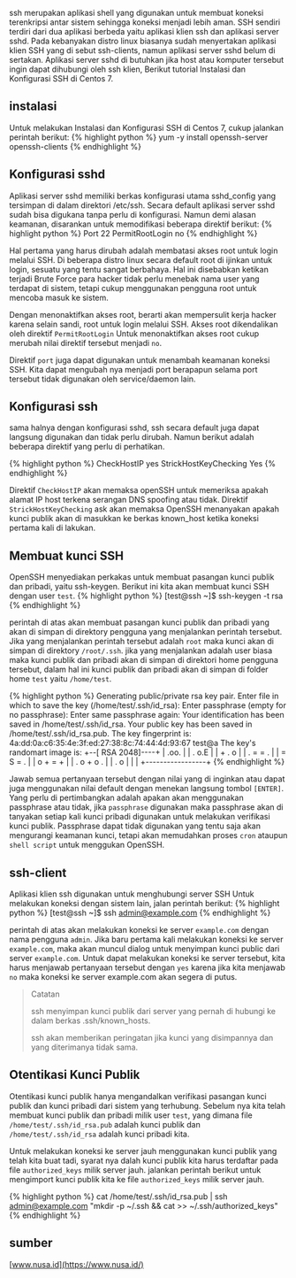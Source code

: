 ssh merupakan aplikasi shell yang digunakan untuk membuat koneksi terenkripsi antar sistem sehingga koneksi menjadi lebih aman. SSH sendiri terdiri dari dua aplikasi berbeda yaitu aplikasi klien ssh dan aplikasi server sshd. Pada kebanyakan distro linux biasanya sudah menyertakan aplikasi klien SSH yang di sebut ssh-clients, namun aplikasi server sshd belum di sertakan. Aplikasi server sshd di butuhkan jika host atau komputer tersebut ingin dapat dihubungi oleh ssh klien, Berikut tutorial Instalasi dan Konfigurasi SSH di Centos 7.


## instalasi
Untuk melakukan Instalasi dan Konfigurasi SSH di Centos 7, cukup jalankan perintah berikut:
{% highlight python %}
yum -y install openssh-server openssh-clients
{% endhighlight %}


## Konfigurasi sshd
Aplikasi server sshd memiliki berkas konfigurasi utama sshd_config yang tersimpan di dalam direktori /etc/ssh. Secara default aplikasi server sshd sudah bisa digukana tanpa perlu di konfigurasi. Namun demi alasan keamanan, disarankan untuk memodifikasi beberapa direktif berikut:
{% highlight python %}
Port 22 
PermitRootLogin no
{% endhighlight %}


Hal pertama yang harus dirubah adalah membatasi akses root untuk login melalui SSH. Di beberapa distro linux secara default root di ijinkan untuk login, sesuatu yang tentu sangat berbahaya. Hal ini disebabkan ketikan terjadi Brute Force para hacker tidak perlu menebak nama user yang terdapat di sistem, tetapi cukup menggunakan pengguna root untuk mencoba masuk ke sistem.


Dengan menonaktifkan akses root, berarti akan mempersulit kerja hacker karena selain sandi, root untuk login melalui SSH. Akses root dikendalikan oleh direktif `PermitRootLogin` Untuk menonaktifkan akses root cukup merubah nilai direktif tersebut menjadi `no`.


Direktif `port` juga dapat digunakan untuk menambah keamanan koneksi SSH. Kita dapat mengubah nya menjadi port berapapun selama port tersebut tidak digunakan oleh service/daemon lain.


## Konfigurasi ssh
sama halnya dengan konfigurasi sshd, ssh secara default juga dapat langsung digunakan dan tidak perlu dirubah. Namun berikut adalah beberapa direktif yang perlu di perhatikan.

{% highlight python %}
CheckHostIP yes
StrickHostKeyChecking Yes
{% endhighlight %}


Direktif `CheckHostIP` akan memaksa openSSH untuk memeriksa apakah alamat IP host terkena serangan DNS spoofing atau tidak. Direktif `StrickHostKeyChecking` ask akan memaksa OpenSSH menanyakan apakah kunci publik akan di masukkan ke berkas known_host ketika koneksi pertama kali di lakukan.


## Membuat kunci SSH
OpenSSH menyediakan perkakas untuk membuat pasangan kunci publik dan pribadi, yaitu ssh-keygen. Berikut ini kita akan membuat kunci SSH dengan user `test`.
{% highlight python %}
[test@ssh ~]$ ssh-keygen -t rsa
{% endhighlight %}


perintah di atas akan membuat pasangan kunci publik dan pribadi yang akan di simpan di direktory pengguna yang menjalankan perintah tersebut. Jika yang menjalankan perintah tersebut adalah `root` maka kunci akan di simpan di direktory `/root/.ssh`. jika yang menjalankan adalah user biasa maka kunci publik dan pribadi akan di simpan di direktori home pengguna tersebut, dalam hal ini kunci publik dan pribadi akan di simpan di folder home `test` yaitu `/home/test`.


{% highlight python %}
Generating public/private rsa key pair.
Enter file in which to save the key (/home/test/.ssh/id_rsa): 
Enter passphrase (empty for no passphrase): 
Enter same passphrase again: 
Your identification has been saved in /home/test/.ssh/id_rsa.
Your public key has been saved in /home/test/.ssh/id_rsa.pub.
The key fingerprint is:
4a:dd:0a:c6:35:4e:3f:ed:27:38:8c:74:44:4d:93:67 test@a
The key's randomart image is:
+--[ RSA 2048]----+
|          .oo.   |
|         .  o.E  |
|        + .  o   |
|     . = = .     |
|      = S = .    |
|     o + = +     |
|      . o + o .  |
|           . o   |
|                 |
+-----------------+
{% endhighlight %}


Jawab semua pertanyaan tersebut dengan nilai yang di inginkan atau dapat juga menggunakan nilai default dengan menekan langsung tombol `[ENTER]`. Yang perlu di pertimbangkan adalah apakan akan menggunakan passphrase atau tidak, jika `passphrase` digunakan maka passphrase akan di tanyakan setiap kali kunci pribadi digunakan untuk melakukan verifikasi kunci publik. Passphrase dapat tidak digunakan yang tentu saja akan mengurangi keamanan kunci, tetapi akan memudahkan proses `cron` ataupun `shell script` untuk menggukan OpenSSH.


## ssh-client
Aplikasi klien ssh digunakan untuk menghubungi server SSH Untuk melakukan koneksi dengan sistem lain, jalan perintah berikut:
{% highlight python %}
 [test@ssh ~]$ ssh admin@example.com
{% endhighlight %}


perintah di atas akan melakukan koneksi ke server `example.com` dengan nama pengguna `admin`. Jika baru pertama kali melakukan koneksi ke server `example.com`, maka akan muncul dialog untuk menyimpan kunci public dari server `example.com`. Untuk dapat melakukan koneksi ke server tersebut, kita harus menjawab pertanyaan tersebut dengan `yes` karena jika kita menjawab `no` maka koneksi ke server example.com akan segera di putus.


>Catatan
>
>ssh menyimpan kunci publik dari server yang pernah di hubungi ke dalam berkas .ssh/known_hosts.
>
>ssh akan memberikan peringatan jika kunci yang disimpannya dan yang diterimanya tidak sama.


## Otentikasi Kunci Publik
Otentikasi kunci publik hanya mengandalkan verifikasi pasangan kunci publik dan kunci pribadi dari sistem yang terhubung. Sebelum nya kita telah membuat kunci publik dan pribadi milik user `test`, yang dimana file `/home/test/.ssh/id_rsa.pub` adalah kunci publik dan `/home/test/.ssh/id_rsa` adalah kunci pribadi kita.


Untuk melakukan koneksi ke server jauh menggunakan kunci publik yang telah kita buat tadi, syarat nya dalah kunci publik kita harus terdaftar pada file `authorized_keys` milik server jauh. jalankan perintah berikut untuk mengimport kunci publik kita ke file `authorized_keys` milik server jauh.


{% highlight python %}
cat /home/test/.ssh/id_rsa.pub | ssh admin@example.com "mkdir -p ~/.ssh && cat >> ~/.ssh/authorized_keys"
{% endhighlight %}


## sumber
[www.nusa.id](https://www.nusa.id/)
